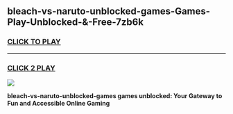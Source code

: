 
## bleach-vs-naruto-unblocked-games-Games-Play-Unblocked-&-Free-7zb6k
<h3>
<a href="https://premium76.site?title=bleach-vs-naruto-unblocked-games&ref=24A">CLICK TO PLAY</a></h3>
<hr>

<h3>
<a href="https://premium76.site?title=bleach-vs-naruto-unblocked-games&ref=24A">CLICK 2 PLAY</a>
  
</h3>

<a href="https://premium76.site?title=bleach-vs-naruto-unblocked-games&ref=24A"><img src="https://clearcache.store/games.png"></a>


**bleach-vs-naruto-unblocked-games games unblocked: Your Gateway to Fun and Accessible Online Gaming**
